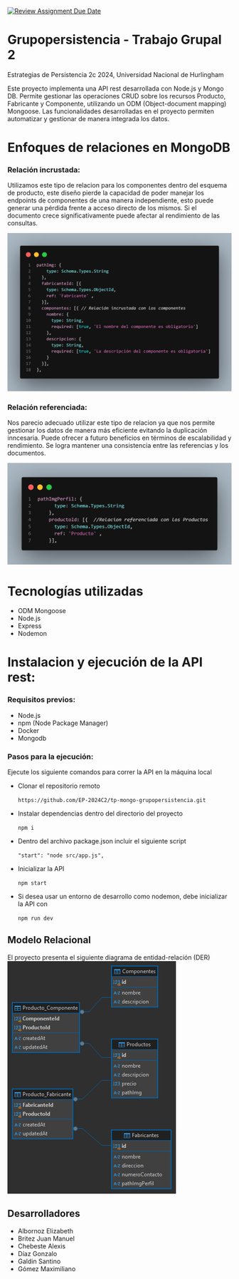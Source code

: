 [![Review Assignment Due Date](https://classroom.github.com/assets/deadline-readme-button-22041afd0340ce965d47ae6ef1cefeee28c7c493a6346c4f15d667ab976d596c.svg)](https://classroom.github.com/a/QBnwEJ5z)

# Grupopersistencia - Trabajo Grupal 2

Estrategias de Persistencia 2c 2024, Universidad Nacional de Hurlingham

Este proyecto implementa una API rest desarrollada con Node.js y Mongo DB. Permite gestionar las operaciones CRUD sobre los recursos Producto, Fabricante y Componente, utilizando un ODM (Object-document mapping) Mongoose. Las funcionalidades desarrolladas en el proyecto permiten automatizar y gestionar de manera integrada los datos.

# Enfoques de relaciones en MongoDB

### Relación incrustada:

Utilizamos este tipo de relacion para los componentes dentro del esquema de producto, este diseño pierde la capacidad de poder manejar los endpoints de componentes de una manera independiente, esto puede generar una pérdida frente a acceso directo de los mismos.
Si el documento crece significativamente puede afectar al rendimiento de las consultas.

![Incrustada](./img/Incrustada.png)

### Relación referenciada:

Nos parecio adecuado utilizar este tipo de relacion ya que nos permite gestionar los datos de manera más eficiente evitando la duplicación inncesaria. Puede ofrecer a futuro beneficios en términos de escalabilidad y rendimiento.
Se logra mantener una consistencia entre las referencias y los documentos.

![Referenciada](./img/Referenciada.png)

# Tecnologías utilizadas

- ODM Mongoose
- Node.js
- Express
- Nodemon

# Instalacion y ejecución de la API rest:

### Requisitos previos:

- Node.js
- npm (Node Package Manager)
- Docker
- Mongodb

### Pasos para la ejecución:

Ejecute los siguiente comandos para correr la API en la máquina local

- Clonar el repositorio remoto

  `https://github.com/EP-2024C2/tp-mongo-grupopersistencia.git`

- Instalar dependencias dentro del directorio del proyecto

  `npm i`

- Dentro del archivo package.json incluir el siguiente script

  `"start": "node src/app.js",`

- Inicializar la API

  `npm start`

- Si desea usar un entorno de desarrollo como nodemon, debe inicializar la API con

  `npm run dev`

## Modelo Relacional

El proyecto presenta el siguiente diagrama de entidad-relación (DER)
![DER](./img/DER.png)

## Desarrolladores

- Albornoz Elizabeth
- Britez Juan Manuel
- Chebeste Alexis
- Díaz Gonzalo
- Galdin Santino
- Gómez Maximiliano
